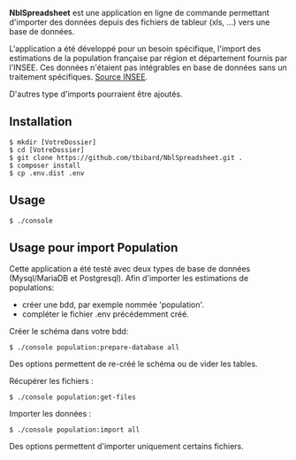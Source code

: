 **NblSpreadsheet** est une application en ligne de commande permettant d'importer des données depuis des fichiers de tableur (xls, ...) vers une base de données.

L'application a été développé pour un besoin spécifique, l'import des estimations de la population française par région et département fournis par l'INSEE.
Ces données n'étaient pas intégrables en base de données sans un traitement spécifiques.
[Source INSEE][1].

D'autres type d'imports pourraient être ajoutés.

Installation
------------

```
$ mkdir [VotreDossier]
$ cd [VotreDossier]
$ git clone https://github.com/tbibard/NblSpreadsheet.git .
$ composer install
$ cp .env.dist .env
```

Usage
-----

```
$ ./console
```

Usage pour import Population
----------------------------
Cette application a été testé avec deux types de base de données (Mysql/MariaDB et Postgresql).
Afin d'importer les estimations de populations:
- créer une bdd, par exemple nommée 'population'.
- compléter le fichier .env précédemment créé.

Créer le schéma dans votre bdd:
```
$ ./console population:prepare-database all
```

Des options permettent de re-créé le schéma ou de vider les tables.

Récupérer les fichiers :
```
$ ./console population:get-files
```

Importer les données :
```
$ ./console population:import all
```

Des options permettent d'importer uniquement certains fichiers.


[1]: https://www.insee.fr/fr/statistiques/1893198